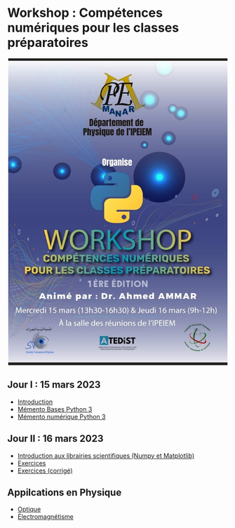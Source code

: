 # Workshop : Compétences numériques pour les classes préparatoires

<center>
 <img src="affiche2023.jpg" width="500"
     height="700">
</center>

## Jour I : 15 mars 2023
* [Introduction](https://colab.research.google.com/github/CodeTunisia/Python-IPEIEM/blob/main/jour1/Introduction_workshow_IPEIEM.ipynb)
* [Mémento Bases Python 3](https://github.com/CodeTunisia/Python-IPEIEM/raw/main/jour1/mementopython3.pdf)
* [Mémento numérique Python 3](https://github.com/CodeTunisia/Python-IPEIEM/raw/main/jour1/Memento_matplotlib_numpy.pdf)

## Jour II : 16 mars 2023
* [Introduction aux librairies scientifiques (Numpy et Matplotlib)](https://colab.research.google.com/github/CodeTunisia/Python-IPEIEM/blob/main/jour2/numpy%26matplotlib.ipynb)
* [Exercices](https://colab.research.google.com/github/CodeTunisia/Python-IPEIEM/blob/main/jour2/Exercices.ipynb)
* [Exercices (corrigé)](https://colab.research.google.com/github/CodeTunisia/Python-IPEIEM/blob/main/jour2/Exercices_corrig%C3%A9.ipynb)

## Appilcations en Physique
* [Optique](https://colab.research.google.com/github/CodeTunisia/Python-IPEIEM/blob/main/jour2/optique/optique.ipynb)
* [Électromagnétisme](https://colab.research.google.com/github/CodeTunisia/Python-IPEIEM/blob/main/jour2/antenne/antenne.ipynb)

